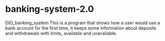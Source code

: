 # banking-system-2.0
DIO_banking_system
This is a program that shows how a user would use a bank account for the first time, it keeps some information about deposits and withdrawals with limits, available and unavailable.
